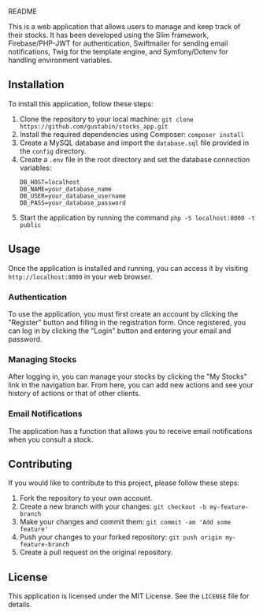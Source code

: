 README

This is a web application that allows users to manage and keep track of their stocks. It has been developed using the Slim framework, Firebase/PHP-JWT for authentication, Swiftmailer for sending email notifications, Twig for the template engine, and Symfony/Dotenv for handling environment variables.

## Installation

To install this application, follow these steps:

1. Clone the repository to your local machine: `git clone https://github.com/gustabin/stocks_app.git`
2. Install the required dependencies using Composer: `composer install`
3. Create a MySQL database and import the `database.sql` file provided in the `config` directory.
4. Create a `.env` file in the root directory and set the database connection variables:
   ```
   DB_HOST=localhost
   DB_NAME=your_database_name
   DB_USER=your_database_username
   DB_PASS=your_database_password
   ```
5. Start the application by running the command `php -S localhost:8000 -t public`

## Usage

Once the application is installed and running, you can access it by visiting `http://localhost:8000` in your web browser.

### Authentication

To use the application, you must first create an account by clicking the "Register" button and filling in the registration form. Once registered, you can log in by clicking the "Login" button and entering your email and password.

### Managing Stocks

After logging in, you can manage your stocks by clicking the "My Stocks" link in the navigation bar. From here, you can add new actions and see your history of actions or that of other clients.

### Email Notifications

The application has a function that allows you to receive email notifications when you consult a stock.

## Contributing

If you would like to contribute to this project, please follow these steps:

1. Fork the repository to your own account.
2. Create a new branch with your changes: `git checkout -b my-feature-branch`
3. Make your changes and commit them: `git commit -am 'Add some feature'`
4. Push your changes to your forked repository: `git push origin my-feature-branch`
5. Create a pull request on the original repository.

## License

This application is licensed under the MIT License. See the `LICENSE` file for details.
